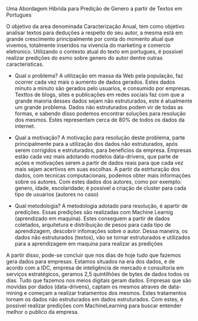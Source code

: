Uma Abordagem Hibrida para Predição de Genero a partir de Textos em Portugues 


O objetivo da area denominada Caracterização Anual, tem como objetivo analisar textos para deduções a respeito do seu autor, a mesma está em grande crescimento principalmente por conta do momento atual que vivemos, totalmente inseridos na vivencia do marketing e comercio eletronico. Utilizando o contexto atual do texto em portugues, é possivel realizar predições do esmo sobre genero do autor dentre outras caracteristicas.



- Qual o problema?
  A utilização em massa da Web pela população, faz ocorrer cada vez mais o aumento de dados gerados. Estes dados minuto a minuto são gerados pelo usuarios, e consumido por empresas. 
  Texttos de blogs, sites e publicações em redes sociais faz com que a grande maioria desses dados sejam não estruturados, este é atualmente um grande problema.
  Dados não estruturados podem vir de todas as formas, e sabendo disso podemos encontrar soluções para resolução dos mesmos. Estes representam cerca de 80% de todos os dados da internet.


- Qual a motivação?
  A motivação para resolução deste problema, parte principalmente para a utilização dos dados não estruturados, após serem corrigidos e estruturados, para beneficios da empresa. Empresas estão cada vez mais adotando modelos data-drivens, que parte de ações e motivações serem a partir de dados reais para que cada vez mais sejam acertivos em suas escolhas.
  A partir da estrturação dos dados, com tecnicas computacionais, podemos obter mais informações sobre os autores. Com estes dados dos autores, como por exemplo: genero, idade, escolaridade; é possivel a criação de cluster para cada tipo de usuarios (autores no caso)
  
  
- Qual metodologia?
  A metodologia adotado para resolução, é apartir de predições. Essas predições são realizadas com Machine Learnig (aprendizado em maquina). Estes conseguem a partir de dados coletados, arquitetura e distribuição de pesos para cada tipo de aprendizagem, descobrir infomações sobre o autor.
Dessa maneira, os dados não estruturados (textos), vão se tornar estruturados e utilizados para a aprendizagem em maquina para realizar as predições 


A partir disso, pode-se concluir que nos dias de hoje tudo que fazemos gera dados para empresas. Estamos situados na era dos dados, e de acordo com a IDC, empresa de inteligência de mercado e consultoria em serviços estratégicos, geramos 2,5 quintilhões de bytes de dados todos os dias.
Tudo que fazemos nos meios digitais geram dados. Empresas que são movidas por dados (data-drivens), captam os mesmos atraves de data-mining e começam a realizar tratamentos dos mesmos. Estes tratamentos tornam os dados não estruturados em dados estruturados. Com estes, é possivel realizar predições com MachineLearning para buscar entender melhor o publico da empresa.  
